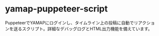 # yamap-puppeteer-script
PuppeteerでYAMAPにログインし、タイムライン上の投稿に自動でリアクションを送るスクリプト。詳細なデバッグログとHTML出力機能を備えています。
